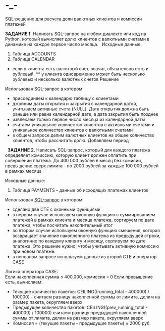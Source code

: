 # -_-
SQL-решение для расчета доли валютных клиентов и комиссии платежей

**ЗАДАНИЕ 1.**
Написать SQL-запрос на любом диалекте или код на Python, который вычисляет долю клиентов с валютными счетами в динамике на каждое первое число месяца.  
Исходные данные:
1. Таблица ACCOUNTS
2. Таблица CALENDAR
* если у клиента есть валютный счет, значит, обязательно есть и рублевый.
** у клиента одновременно может быть несколько рублевых и несколько валютных счетов
  Решение

Использован SQL-запрос в котором:
- присоединяем к календарю таблицу с клиентами
- джойним даты открытия и закрытия с календарной датой, учитываем активные счета (NULL). Дата открытия должна быть раньше или равна календарной дате, а дата закрытия быть позднее
- извлекаем только первое число месяца из календарной даты
- считаем уникальное количество клиентов с активными счетами и уникальное количество клиентов с валютными счетами
- в общем запросе делим валютных клиентов на общее количество клиентов, чтобы рассчитать долю. Добавляем период

 
**ЗАДАНИЕ 2.**
Написать SQL-запрос, который для каждого платежа определяет комиссию, которую клиент должен оплатить при совершении платежа. До 400 000 рублей в месяц без комисии, превышение сверх лимита - по 2000 рублей за каждые 100 000 рублей в рамках месяца
 
Исходные данные:
1. Таблица PAYMENTS – данные об исходящих платежах клиентов

Использован [SQL-запрос]([url](https://github.com/slava-ignatev/---/blob/b98fcd89b12678a7b9b2eb7129886111e22ae109/%D0%92%D1%82%D0%BE%D1%80%D0%BE%D0%B5%20%D0%B7%D0%B0%D0%B4%D0%B0%D0%BD%D0%B8%D0%B5.sql)) в котором:
- сделано две CTE c оконными фукнциями
- в первом случае используем оконную функцию с суммированием платежей в рамках клиента и месяца платежа, сортируем по дате платежа, чтобы посчитать накопительный итог
- во втором случае используем оконную функцию смещения, которая возвращает значение накопленного платежа из предыдущей строки, аналогично по каждому клиенту и месяцу, сортируем по дате платежа. Это решение нужно, чтобы учитывать активную комиссию при новом платеже.
- в основном запросе используем данные из второй CTE и оператор CASE

Логика оператора CASE:  
Если накопленная сумма ≤ 400,000, комиссия = 0
Если превышение есть, вычисляем:
   - Текущее количество пакетов: CEILING((running_total - 400000) / 100000) - считаем разницу накопленной суммы от лимита, делим на размер пакета, округляем вверх
   - Предыдущее количество пакетов: CEILING((prev_running_total - 400000) / 100000) считаем разницу предыдущей накопленной суммы от лимита, делим на размер пакета, округляем вверх
   - Комиссия = (текущие пакеты - предыдущие пакеты) × 2000 руб. 
